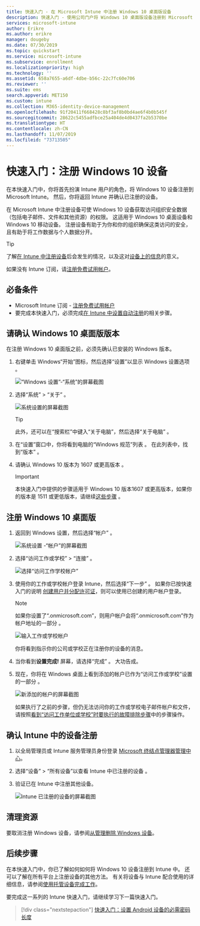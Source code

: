 ```yaml
---
title: 快速入门 - 在 Microsoft Intune 中注册 Windows 10 桌面版设备
description: 快速入门 - 使用公司门户将 Windows 10 桌面版设备注册到 Microsoft Intune。
services: microsoft-intune
author: Erikre
ms.author: erikre
manager: dougeby
ms.date: 07/30/2019
ms.topic: quickstart
ms.service: microsoft-intune
ms.subservice: enrollment
ms.localizationpriority: high
ms.technology: ''
ms.assetid: 658a7655-a6df-4dbe-b56c-22c7fc60e706
ms.reviewer: ''
ms.suite: ems
search.appverid: MET150
ms.custom: intune
ms.collection: M365-identity-device-management
ms.openlocfilehash: 91f20411f668428c8bf3af8b0bd4ae6f4b0b545f
ms.sourcegitcommit: 28622c5455adfbce25a404de4d0437fa2b5370be
ms.translationtype: HT
ms.contentlocale: zh-CN
ms.lasthandoff: 11/07/2019
ms.locfileid: "73713505"
---
```

# <a name="quickstart-enroll-your-windows-10-device"></a>快速入门：注册 Windows 10 设备

在本快速入门中，你将首先扮演 Intune 用户的角色，将 Windows 10 设备注册到 Microsoft Intune。 然后，你将返回 Intune 并确认已注册的设备。

在 Microsoft Intune 中注册设备可使 Windows 10 设备获取访问组织安全数据（包括电子邮件、文件和其他资源）的权限。 这适用于 Windows 10 桌面设备和 Windows 10 移动设备。 注册设备有助于为你和你的组织确保这类访问的安全，且有助于将工作数据与个人数据分开。

> [!TIP]
> 了解[在 Intune 中注册设备](/intune-user-help/what-happens-if-you-install-the-company-portal-app-and-enroll-your-device-in-intune-windows)后会发生的情况，以及这对[设备上的信息](/intune-user-help/what-info-can-your-company-see-when-you-enroll-your-device-in-intune)的意义。

如果没有 Intune 订阅，请[注册免费试用帐户](../fundamentals/free-trial-sign-up.md)。

## <a name="prerequisites"></a>必备条件

- Microsoft Intune 订阅 - [注册免费试用帐户](../fundamentals/free-trial-sign-up.md)
- 要完成本快速入门，必须完成[在 Intune 中设置自动注册](quickstart-setup-auto-enrollment.md)的相关步骤。

## <a name="confirm-your-windows-10-desktop-version"></a>请确认 Windows 10 桌面版版本

在注册 Windows 10 桌面版之前，必须先确认已安装的 Windows 版本。

1. 右键单击 Windows“开始”图标，然后选择“设置”以显示 Windows 设置选项   。

   ![“Windows 设置”-“系统”的屏幕截图](./media/quickstart-enroll-windows-device/quickstart-enroll-windows-device-01.png)

2. 选择“系统” > “关于”   。 

   ![系统设置的屏幕截图](./media/quickstart-enroll-windows-device/quickstart-enroll-windows-device-02.png)

    > [!TIP]
    > 此外，还可以在“搜索栏”中键入“关于电脑”，然后选择“关于电脑”   。

3. 在“设置”窗口中，你将看到电脑的“Windows 规范”列表   。 在此列表中，找到“版本”  。

4. 请确认 Windows 10 版本为 1607 或更高版本   。

    > [!IMPORTANT]
    > 本快速入门中提供的步骤适用于 Windows 10 版本1607 或更高版本，如果你的版本是 1511 或更低版本，请继续[这些步骤](/intune-user-help/enroll-windows-10-device)   。  

## <a name="enroll-windows-10-desktop"></a>注册 Windows 10 桌面版

1. 返回到 Windows 设置，然后选择“帐户”  。

   ![系统设置 -“帐户”的屏幕截图](./media/quickstart-enroll-windows-device/quickstart-enroll-windows-device-03.png)

2. 选择“访问工作或学校” > “连接”   。

    ![选择“访问工作学校帐户”](./media/quickstart-enroll-windows-device/quickstart-enroll-windows-device-04.png)

3. 使用你的工作或学校帐户登录 Intune，然后选择“下一步”  。 如果你已按快速入门的说明 [创建用户并分配许可证](../fundamentals/quickstart-create-user.md)，则可以使用已创建的用户帐户登录。

    > [!NOTE]
    > 如果你设置了“.onmicrosoft.com”，则用户帐户会将“.onmicrosoft.com”作为帐户地址的一部分  。 

   ![输入工作或学校帐户](./media/quickstart-enroll-windows-device/quickstart-enroll-windows-device-05.png)

    你将看到指示你的公司或学校正在注册你的设备的消息。

4. 当你看到**设置完成!** 屏幕，请选择“完成”  。 大功告成。

5. 现在，你将在 Windows 桌面上看到添加的帐户已作为“访问工作或学校”设置的一部分  。

   ![新添加的帐户的屏幕截图](./media/quickstart-enroll-windows-device/quickstart-enroll-windows-device-06.png)

    如果执行了之前的步骤，但仍无法访问你的工作或学校电子邮件帐户和文件，请按照[看到“访问工作单位或学校”时要执行的故障排除步骤](/intune-user-help/troubleshoot-your-windows-10-device-windows#troubleshooting-steps-to-follow-if-you-see-access-work-or-school)中的步骤操作。

## <a name="confirm-your-device-enrollment-in-intune"></a>确认 Intune 中的设备注册

1. 以全局管理员或 Intune 服务管理员身份登录 [Microsoft 终结点管理器管理中心](https://go.microsoft.com/fwlink/?linkid=2109431)。
2. 选择“设备” > “所有设备”以查看 Intune 中已注册的设备   。
3. 验证已在 Intune 中注册其他设备。

   ![Intune 已注册的设备的屏幕截图](./media/quickstart-enroll-windows-device/quickstart-enroll-windows-device-07.png)

## <a name="clean-up-resources"></a>清理资源

要取消注册 Windows 设备，请参阅[从管理删除 Windows 设备](/intune-user-help/unenroll-your-device-from-intune-windows)。

## <a name="next-steps"></a>后续步骤

在本快速入门中，你已了解如何如何将 Windows 10 设备注册到 Intune 中。 还可以了解在所有平台上注册设备的其他方法。 有关将设备与 Intune 配合使用的详细信息，请参阅[使用托管设备完成工作](/intune-user-help/use-managed-devices-to-get-work-done)。

要完成这一系列的 Intune 快速入门，请继续学习下一篇快速入门。

> [!div class="nextstepaction"]
> [快速入门：设置 Android 设备的必需密码长度](../quickstart-set-password-length-android.md)
